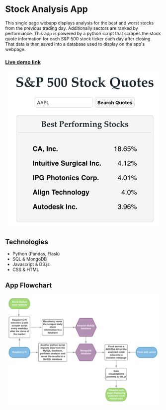# Stock Analysis App
This single page webapp displays analysis for the best and worst stocks from the previous trading day. Additionally sectors are ranked by performance. This app is powered by a python script that scrapes the stock quote information for each S&amp;P 500 stock ticker each day after closing. That data is then saved into a database used to display on the app's webpage.


### [Live demo link](http://sp500-stock-quote-app.herokuapp.com/ "Stock Analysis App's Homepage")
![App Flowchart](images/homepage_screenshot.png)

## Technologies
- Python (Pandas, Flask)
- SQL & MongoDB
- Javascript & D3.js
- CSS & HTML

## App Flowchart
![App Flowchart](images/stock_app_workflow.png)

